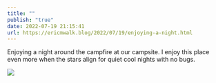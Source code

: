 ```yaml
---
title: ""
publish: "true"
date: 2022-07-19 21:15:41
url: https://ericmwalk.blog/2022/07/19/enjoying-a-night.html
---
```

Enjoying a night around the campfire at our campsite. I enjoy this place even more when the stars align for quiet cool nights with no bugs.

![](https://ericmwalk.blog/uploads/2022/23620c7284.jpg)